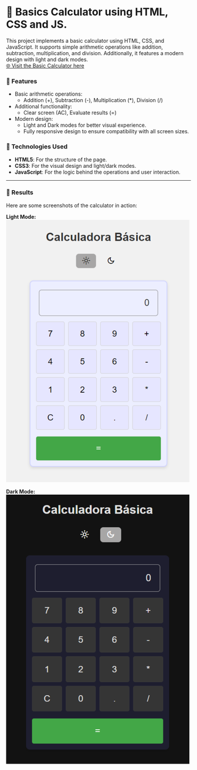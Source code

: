 #  🔢 Basics Calculator using HTML, CSS and JS.
This project implements a basic calculator using HTML, CSS, and JavaScript. It supports simple arithmetic operations like addition, subtraction, multiplication, and division. Additionally, it features a modern design with light and dark modes.
<br>[🌐 Visit the Basic Calculator here](https://donluism.github.io/calculadora_basica/)

### 🎯 Features
- Basic arithmetic operations:
  - Addition (+), Subtraction (-), Multiplication (*), Division (/)
- Additional functionality: 
  - Clear screen (AC), Evaluate results (=)
- Modern design:
  - Light and Dark modes for better visual experience.
  - Fully responsive design to ensure compatibility with all screen sizes.

### 🚀 Technologies Used
- **HTML5**: For the structure of the page.
- **CSS3**: For the visual design and light/dark modes.
- **JavaScript**: For the logic behind the operations and user interaction.
  
---
### 🟰 Results
Here are some screenshots of the calculator in action:

**Light Mode:**  
<img src="sources/light_mode.png" alt="Calculator Light Mode" style="width:500px;">

**Dark Mode:**  
<img src="sources/dark_mode.png" alt="Calculator Dark Mode" style="width:500px;">
